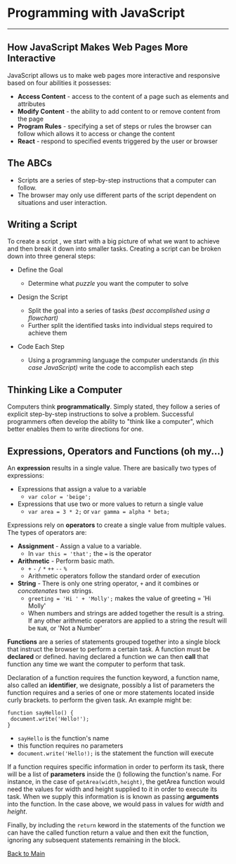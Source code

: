 # Programming with JavaScript

---

## How JavaScript Makes Web Pages More Interactive

JavaScript allows us to make web pages more interactive and responsive based on four abilities it possesses:

- **Access Content** - access to the content of a page such as elements and attributes
- **Modify Content** - the ability to add content to or remove content from the page
- **Program Rules** - specifying a set of steps or rules the browser can follow which allows it to access or change the content
- **React** - respond to specified events triggered by the user or browser

## The ABCs

- Scripts are a series of step-by-step instructions that a computer can follow.
- The browser may only use different parts of the script dependent on situations and user interaction.

## Writing a Script

To create a script , we start with a big picture of what we want to achieve and then break it down into smaller tasks. Creating a script can be broken down into three general steps:

- Define the Goal
  - Determine what _puzzle_ you want the computer to solve
- Design the Script
  - Split the goal into a series of tasks _(best accomplished using a flowchart)_
  - Further split the identified tasks into individual steps required to achieve them
- Code Each Step

  - Using a programming language the computer understands _(in this case JavaScript)_ write the code to accomplish each step

## Thinking Like a Computer

Computers think **programmatically**. Simply stated, they follow a series of explicit step-by-step instructions to solve a problem. Successful programmers often develop the ability to "think like a computer", which better enables them to write directions for one.

## Expressions, Operators and Functions (oh my...)

An **expression** results in a single value. There are basically two types of expressions:

- Expressions that assign a value to a variable
  - `var color = 'beige';`
- Expressions that use two or more values to return a single value
  - `var area = 3 * 2;` or `var gamma = alpha * beta;`

Expressions rely on **operators** to create a single value from multiple values. The types of operators are:

- **Assignment** - Assign a value to a variable.
  - In `var this = 'that';` the `=` is the operator
- **Arithmetic** - Perform basic math.
  - `+` `-` `/` `*` `++` `--` `%`
  - Arithmetic operators follow the standard order of execution
- **String** - There is only one string operator, `+` and it combines or _concatenates_ two strings.
  - `greeting = 'Hi ' + 'Molly';` makes the value of greeting = 'Hi Molly'
  - When numbers and strings are added together the result is a string. If any other arithmetic operators are applied to a string the result will be `NaN`, or 'Not a Number'

**Functions** are a series of statements grouped together into a single block that instruct the browser to perform a certain task. A function must be **declared** or defined. having declared a function we can then **call** that function any time we want the computer to perform that task.

Declaration of a function requires the function keyword, a function name, also called an **identifier**, we designate, possibly a list of parameters the function requires and a series of one or more statements located inside curly brackets. to perform the given task. An example might be:

```
function sayHello() {
 document.write('Hello!');
}
```

- `sayHello` is the function's name
- this function requires no parameters
- `document.write('Hello!);` is the statement the function will execute

If a function requires specific information in order to perform its task, there will be a list of **parameters** inside the () following the function's name. For instance, in the case of `getArea(width,height)`, the getArea function would need the values for width and height supplied to it in order to execute its task. When we supply this information is is known as passing **arguments** into the function. In the case above, we would pass in values for _width_ and _height_.

Finally, by including the `return` keword in the statements of the function we can have the called function return a value and then exit the function, ignoring any subsequent statements remaining in the block.

[Back to Main](../README.md)
